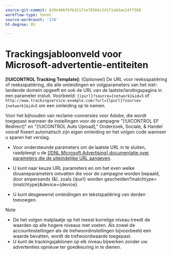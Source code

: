```yaml
---
source-git-commit: 029e406fbfb4217ce78364c2d1f1a6dae24ff588
workflow-type: tm+mt
source-wordcount: '174'
ht-degree: 0%

---
```

# Trackingsjabloonveld voor Microsoft-advertentie-entiteiten

<!-- Search CRUD and bulk edit of Microsoft entity settings -->

**[!UICONTROL Tracking Template]:** (Optioneel) De URL voor reeksspatiëring of reeksspatiëring, die alle omleidingen en volgparameters van het niet-landende domein opgeeft en ook de URL van de laatste/landingspagina in een parameter insluit. Voorbeeld: `{lpurl}?source={network}&id=5` of `http://www.trackingservice.example.com/?url={lpurl}?source={network}&id=5` om een omleiding op te nemen.

Voor het bijhouden van reclame-conversies voor Adobe, die wordt toegepast wanneer de instellingen voor de campagne &quot;[!UICONTROL EF Redirect]&quot; en &quot;[!UICONTROL Auto Upload],&quot; Onderzoek, Sociale, &amp; Handel vooraf fixeert automatisch zijn eigen omleiding en het volgen code wanneer u sparen het verslag.

* Voor ondersteunde parameters om de laatste URL in te sluiten, raadpleegt u de [[!DNL Microsoft Advertising] documentatie over parameters die de uiteindelijke URL aangeven](https://help.ads.microsoft.com/#apex/3/en/56799).

* U kunt naar keuze URL parameters en om het even welke douaneparameters omvatten die voor de campagne worden bepaald, door ampersands (&amp;), zoals {lpurl} worden gescheiden?matchtype={matchtype}&amp;device={device}.

* U kunt desgewenst omleidingen en tekstspatiëring van derden toevoegen.

<!-- Some entities may need additional/different notes. Try to keep this applicable to all MS entities. -->

>[!NOTE]
>
>* De het volgen malplaatje op het meest korrelige niveau treedt de waarden op alle hogere niveaus met voeten. Als zowel de accountinstellingen als de trefwoordinstellingen bijvoorbeeld een waarde bevatten, wordt de trefwoordwaarde toegepast.
>* U kunt de trackingsjablonen op elk niveau bijwerken zonder uw advertenties opnieuw ter goedkeuring in te dienen.

